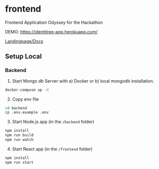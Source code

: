 # frontend
Frontend Application Odyssey for the Hackathon


DEMO: https://identitree-app.herokuapp.com/

[Landingpage/Docs](https://identitree.github.io/app/) 


## Setup Local

### Backend
1. Start Mongo db Server with a) Docker or b) local mongodb installation.

```bash
docker-compose up -d
```

2. Copy env file
```bash
cd backend
cp .env.example .env
```

3. Start Node.js app (in the `/backend` folder)
```bash
npm install
npm run build
npm run watch
```

4. Start React app (in the `/frontend` folder)
```bash
npm install
npm run start
```



